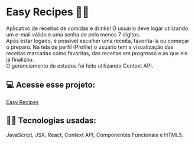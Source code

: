 # Easy Recipes 🥘🍹
Aplicativo de receitas de comidas e drinks!
O usuário deve logar utilizando um e-mail válido e uma senha de pelo menos 7 dígitos.
<br>
Após estar logado, é possível escolher uma receita, favorita-la ou começar o preparo.
Na tela de perfil (Profile) o usuário tem a visualização das receitas marcadas como favoritas, das receitas em progresso e as que ele já finalizou.
<br>
O gerenciamento de estados foi feito utilizando Context API.
<br>

## 💻 Acesse esse projeto:
[Easy Recipes](https://recipes-app-leonardomartins.vercel.app/)

## 👨‍💻 Tecnologias usadas:
JavaScript, JSX, React, Context API, Componentes Funcionais e HTML5.
